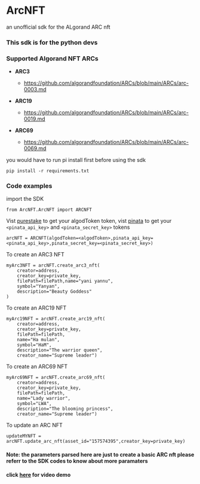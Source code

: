 # ArcNFT
an unofficial sdk for the ALgorand ARC nft

### This sdk is for the python devs


### Supported Algorand NFT ARCs

- **ARC3**
  - <https://github.com/algorandfoundation/ARCs/blob/main/ARCs/arc-0003.md>

- **ARC19**
  - <https://github.com/algorandfoundation/ARCs/blob/main/ARCs/arc-0019.md>

- **ARC69**
  - <https://github.com/algorandfoundation/ARCs/blob/main/ARCs/arc-0069.md>


you would have to run pi install first before using the sdk
```
pip install -r requirements.txt
```


### Code examples

import the SDK
```
from ArcNFT.ArcNFT import ARCNFT
```


Vist [purestake](https://developer.purestake.io/)  to get your algodToken token,
vist [pinata](https://app.pinata.cloud/keys)  to get your ```<pinata_api_key>``` and ```<pinata_secret_key>``` tokens
```
arcNFT = ARCNFT(algodToken=<algodToken>,pinata_api_key=<pinata_api_key>,pinata_secret_key=<pinata_secret_key>)
```


To create an ARC3 NFT

```
myArc3NFT = arcNFT.create_arc3_nft(
    creator=address,
    creator_key=private_key,
    filePath=filePath,name="yani yannu",
    symbol="Yanyan",
    description="Beauty Goddess"
)
```

To create an ARC19 NFT

```
myArc19NFT = arcNFT.create_arc19_nft(
    creator=address,
    creator_key=private_key,
    filePath=filePath,
    name="Ha mulan",
    symbol="HaM",
    description="The warrior queen",
    creator_name="Supreme leader")
```

To create an ARC69 NFT

```
myArc69NFT = arcNFT.create_arc69_nft(
    creator=address,
    creator_key=private_key,
    filePath=filePath,
    name="Lady warrior",
    symbol="LWA",
    description="The blooming princess",
    creator_name="Supreme leader")
```



To update an ARC NFT

```
updateMYNFT = arcNFT.update_arc_nft(asset_id="157574395",creator_key=private_key)
```

#### Note: the parameters parsed here are just to create a basic ARC nft please referr to the SDK codes to know about more paramaters


#### click [here](https://youtu.be/-_xOdCRhmB4) for video demo
